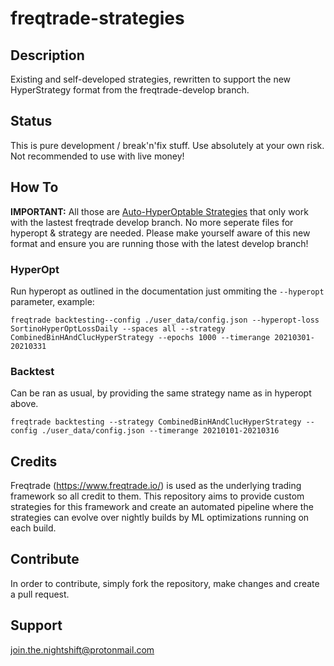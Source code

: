 
# freqtrade-strategies
## Description
Existing and self-developed strategies, rewritten to support the new HyperStrategy format from the freqtrade-develop branch.

## Status
This is pure development / break'n'fix stuff. Use absolutely at your  own risk. Not recommended to use with live money!

## How To
**IMPORTANT:** All those are  [Auto-HyperOptable Strategies](https://github.com/freqtrade/freqtrade/pull/4596) that only work with the lastest freqtrade develop branch. No more seperate files for hyperopt & strategy are needed. Please make yourself aware of this new format and ensure you are running those with the latest develop branch!

### HyperOpt
Run hyperopt as outlined in the documentation just ommiting the `--hyperopt` parameter, example:
```properties
freqtrade backtesting--config ./user_data/config.json --hyperopt-loss SortinoHyperOptLossDaily --spaces all --strategy CombinedBinHAndClucHyperStrategy --epochs 1000 --timerange 20210301-20210331
```

### Backtest
Can be ran as usual, by providing the same strategy name as in hyperopt above.
```properties
freqtrade backtesting --strategy CombinedBinHAndClucHyperStrategy --config ./user_data/config.json --timerange 20210101-20210316
```
## Credits
Freqtrade (https://www.freqtrade.io/) is used as the underlying trading framework so all credit to them. This repository aims to provide custom strategies for this framework and create an automated pipeline where the strategies can evolve over nightly builds by ML optimizations running on each build.

## Contribute
In order to contribute, simply fork the repository, make changes and create a pull request.

## Support
join.the.nightshift@protonmail.com